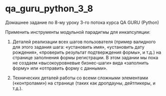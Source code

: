 # qa_guru_python_3_8

Домашнее задание по 8-му уроку 3-го потока курса QA GURU (Python)

Применить инструменты модульной парадигмы для инкапсуляции:

1. Деталей реализации всех шагов пользователя (пример валидного для этого задания шага: «установить имя», «установить дату рождения», «проверить результат подтверждения формы», и т.д.) на странице заполнения формы регистрации. В этом задании мы пока не создаем «высокоуровневые бизнес-шаги» вида «заполнить форму» или «отправить форму с данными».

2. Технических деталей работы со всеми сложными элементами («контролами») на странице (таких как дропдауны, дейтпикеры, и т.д.).